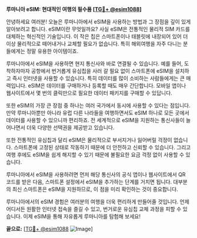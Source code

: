 **루마니아 eSIM: 현대적인 여행의 필수품 [[TG💪+ @esim1088](https://t.me/s/esim1088)]**

안녕하세요 여러분! 오늘은 루마니아에서 eSIM을 사용하는 방법과 그 장점을 깊이 있게 알아보려고 합니다. eSIM이란 무엇일까요? 사실 eSIM은 전통적인 물리적 SIM 카드를 대체하는 혁신적인 기술입니다. 이 작은 칩은 스마트폰이나 태블릿에 내장되어 있어 더 이상 물리적으로 떼어내거나 교체할 필요가 없습니다. 특히 해외여행을 자주 다니는 분들에게는 정말 유용한 아이템이죠.

루마니아에서 eSIM을 사용하면 현지 통신사와 바로 연결될 수 있습니다. 예를 들어, 도착하자마자 공항에서 번거롭게 유심칩을 사러 갈 필요 없이 스마트폰에 eSIM을 설치하고 즉시 인터넷을 사용할 수 있습니다. 특히 데이터를 많이 소비하는 사람들에게는 큰 매력입니다. eSIM은 데이터를 구매하거나 등록할 때도 매우 간단합니다. 모바일 앱이나 웹사이트에서 몇 번의 클릭만으로 필요한 데이터 패키지를 구매할 수 있답니다.

또한 eSIM의 가장 큰 장점 중 하나는 여러 국가에서 동시에 사용할 수 있다는 점입니다. 만약 루마니아뿐만 아니라 유럽 다른 나라들을 여행하면서도 eSIM 하나로 모든 곳에서 데이터를 사용할 수 있으니까 편리하죠. 전 세계적으로 eSIM을 지원하는 통신사들이 늘어나면서 더욱 다양한 선택권을 제공받고 있습니다.

또한 전통적인 유심칩과 달리 eSIM은 물리적으로 부서지거나 잃어버릴 걱정이 없습니다. 스마트폰에 고정된 상태로 작동하기 때문에 더 안전하고 신뢰할 수 있습니다. 그리고 여행 후에도 eSIM을 쉽게 해지할 수 있기 때문에 불필요한 요금 걱정 없이 사용할 수 있습니다.

루마니아에서 eSIM을 사용하려면 먼저 해당 통신사의 공식 앱이나 웹사이트에서 QR 코드를 받은 다음, 스마트폰 설정에서 eSIM을 추가하는 단계를 거치면 됩니다. 대부분의 최신 스마트폰은 eSIM을 지원하므로, 이 점을 미리 확인하는 것이 중요합니다.

루마니아에서의 eSIM 경험은 여러분의 여행을 더욱 편리하게 만들어줄 것입니다. 언제 어디서든 원활한 인터넷 접속을 즐길 수 있고, 번거로운 유심칩 교체 과정을 피할 수 있습니다. 이제 eSIM을 통해 자유롭게 루마니아를 탐험해 보세요!

**끝으로:** [[TG💪+ @esim1088](https://t.me/s/esim1088) ![Image](https://i.postimg.cc/Y0z9fWf4/image.png)]